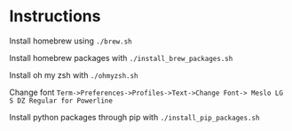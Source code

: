 # Instructions

Install homebrew using `./brew.sh`

Install homebrew packages with `./install_brew_packages.sh`

Install oh my zsh with `./ohmyzsh.sh`

Change font `Term->Preferences->Profiles->Text->Change Font-> Meslo LG S DZ Regular for Powerline`

Install python packages through pip with `./install_pip_packages.sh`
